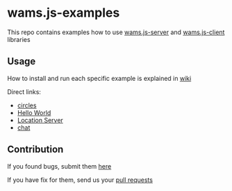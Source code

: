 # wams.js-examples

This repo contains examples how to use 
[wams.js-server](https://github.com/scottbateman/wams.js-server) and 
[wams.js-client](https://github.com/scottbateman/wams.js-client) libraries

## Usage

How to install and run each specific example is explained in
[wiki](https://github.com/scottbateman/wams.js-examples/wiki)

Direct links:
   * [circles](https://github.com/scottbateman/wams.js-examples/wiki/Circles)
   * [Hello World](https://github.com/scottbateman/wams.js-examples/wiki/Hello-World)
   * [Location Server](https://github.com/scottbateman/wams.js-examples/wiki/Location-Server)
   * [chat](https://github.com/scottbateman/wams.js-examples/wiki/Chat)

## Contribution

If you found bugs, submit them [here](https://github.com/scottbateman/wams.js-examples/issues)

If you have fix for them, send us your [pull requests](https://github.com/scottbateman/wams.js-examples/pulls)
